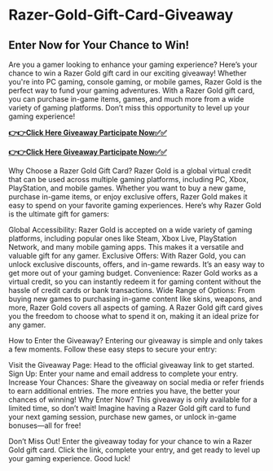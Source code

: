 # Razer-Gold-Gift-Card-Giveaway
## Enter Now for Your Chance to Win!

Are you a gamer looking to enhance your gaming experience? Here’s your chance to win a Razer Gold gift card in our exciting giveaway! Whether you're into PC gaming, console gaming, or mobile games, Razer Gold is the perfect way to fund your gaming adventures. With a Razer Gold gift card, you can purchase in-game items, games, and much more from a wide variety of gaming platforms. Don’t miss this opportunity to level up your gaming experience!

[**👉👉Click Here Giveaway Participate Now✅✅**](https://free-gift-card.raj-solution.com/958f890)

[**👉👉Click Here Giveaway Participate Now✅✅**](https://free-gift-card.raj-solution.com/958f890)

Why Choose a Razer Gold Gift Card?
Razer Gold is a global virtual credit that can be used across multiple gaming platforms, including PC, Xbox, PlayStation, and mobile games. Whether you want to buy a new game, purchase in-game items, or enjoy exclusive offers, Razer Gold makes it easy to spend on your favorite gaming experiences. Here’s why Razer Gold is the ultimate gift for gamers:

Global Accessibility: Razer Gold is accepted on a wide variety of gaming platforms, including popular ones like Steam, Xbox Live, PlayStation Network, and many mobile gaming apps. This makes it a versatile and valuable gift for any gamer.
Exclusive Offers: With Razer Gold, you can unlock exclusive discounts, offers, and in-game rewards. It’s an easy way to get more out of your gaming budget.
Convenience: Razer Gold works as a virtual credit, so you can instantly redeem it for gaming content without the hassle of credit cards or bank transactions.
Wide Range of Options: From buying new games to purchasing in-game content like skins, weapons, and more, Razer Gold covers all aspects of gaming.
A Razer Gold gift card gives you the freedom to choose what to spend it on, making it an ideal prize for any gamer.

How to Enter the Giveaway?
Entering our giveaway is simple and only takes a few moments. Follow these easy steps to secure your entry:

Visit the Giveaway Page: Head to the official giveaway link to get started.
Sign Up: Enter your name and email address to complete your entry.
Increase Your Chances: Share the giveaway on social media or refer friends to earn additional entries. The more entries you have, the better your chances of winning!
Why Enter Now?
This giveaway is only available for a limited time, so don’t wait! Imagine having a Razer Gold gift card to fund your next gaming session, purchase new games, or unlock in-game bonuses—all for free!

Don’t Miss Out!
Enter the giveaway today for your chance to win a Razer Gold gift card. Click the link, complete your entry, and get ready to level up your gaming experience. Good luck!






